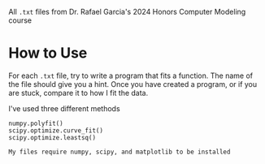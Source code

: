 All ```.txt``` files from Dr. Rafael Garcia's 2024 Honors Computer Modeling course

# How to Use
For each ```.txt``` file, try to write a program that fits a function. The name of the file should give you a hint. Once you have created a program, or if you are stuck, compare it to how I fit the data.

I've used three different methods
```
numpy.polyfit()
scipy.optimize.curve_fit()
scipy.optimize.leastsq()

My files require numpy, scipy, and matplotlib to be installed
```
